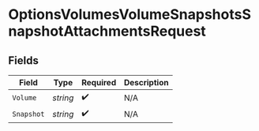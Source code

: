 # OptionsVolumesVolumeSnapshotsSnapshotAttachmentsRequest


## Fields

| Field              | Type               | Required           | Description        |
| ------------------ | ------------------ | ------------------ | ------------------ |
| `Volume`           | *string*           | :heavy_check_mark: | N/A                |
| `Snapshot`         | *string*           | :heavy_check_mark: | N/A                |